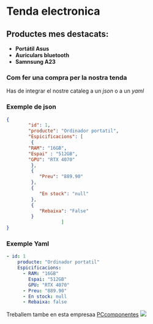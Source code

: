# Tenda electronica 
## Productes mes destacats:
* **Portátil Asus**
* **Auriculars bluetooth**
* **Samnsung A23**

### Com fer una compra per la nostra tenda

Has de integrar el nostre cataleg a un *json* o a un *yaml*

### Exemple de json
```json
{
        "id": 1,
        "producte": "Ordinador portatil",
        "Espicificacions": [
         {
        "RAM": "16GB",
        "Espai" : "512GB",
        "GPU": "RTX 4070"
         },
         {
            "Preu": "889.90"
         },
         {
            "En stock": "null"
         },
         {
            "Rebaixa": "False"
         }
                    ]
}
```

### Exemple Yaml
```yaml
- id: 1
    producte: "Ordinador portatil"
    Espicificacions:
      - RAM: "16GB"
        Espai: "512GB"
        GPU: "RTX 4070"
      - Preu: "889.90"
      - En stock: null
      - Rebaixa: false
```
Treballem tambe en esta empresaa
[PCcomponentes](https://www.pccomponentes.com)
![](https://www.muylinux.com/wp-content/uploads/2021/03/pccomponentes.png)
